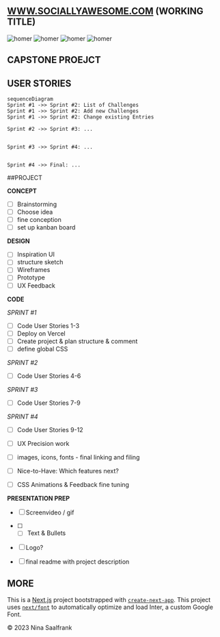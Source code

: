 
## [WWW.SOCIALLYAWESOME.COM](https://capstone-project-git-list-of-challenges-salaos.vercel.app/challenges) (WORKING TITLE)



![homer](https://user-images.githubusercontent.com/123561210/228357076-a605e16f-e0c6-4508-8e15-f005df9c5136.gif)
![homer](https://user-images.githubusercontent.com/123561210/228357076-a605e16f-e0c6-4508-8e15-f005df9c5136.gif)
![homer](https://user-images.githubusercontent.com/123561210/228357076-a605e16f-e0c6-4508-8e15-f005df9c5136.gif)
![homer](https://user-images.githubusercontent.com/123561210/228357076-a605e16f-e0c6-4508-8e15-f005df9c5136.gif)


## CAPSTONE PROEJCT




## USER STORIES


```mermaid
sequenceDiagram
Sprint #1 ->> Sprint #2: List of Challenges
Sprint #1 ->> Sprint #2: Add new Challenges
Sprint #1 ->> Sprint #2: Change existing Entries

Sprint #2 ->> Sprint #3: ...


Sprint #3 ->> Sprint #4: ...


Sprint #4 ->> Final: ...
```


##PROJECT

__CONCEPT__
 - [ ] Brainstorming
 - [ ] Choose idea
 - [ ] fine conception
 - [ ] set up kanban board

__DESIGN__
 - [ ] Inspiration UI
 - [ ] structure sketch
 - [ ] Wireframes 
 - [ ] Prototype
 - [ ] UX Feedback

__CODE__

_SPRINT #1_
 - [ ] Code User Stories 1-3
 - [ ] Deploy on Vercel
 - [ ] Create project & plan structure & comment
 - [ ] define global CSS
               
_SPRINT #2_
 - [ ] Code User Stories 4-6
             
_SPRINT #3_
 - [ ] Code User Stories 7-9
       
_SPRINT #4_
 - [ ] Code User Stories 9-12
 - [ ] UX Precision work
 - [ ] images, icons, fonts - final linking and filing
 - [ ] Nice-to-Have: Which features next?
 - [ ] CSS Animations & Feedback fine tuning
       
      
__PRESENTATION PREP__
- [ ] Screenvideo / gif
- [ ]  - [ ] Text & Bullets
- [ ] Logo?
- [ ] final readme with project description


## MORE

This is a [Next.js](https://nextjs.org/) project bootstrapped with [`create-next-app`](https://github.com/vercel/next.js/tree/canary/packages/create-next-app). This project uses [`next/font`](https://nextjs.org/docs/basic-features/font-optimization) to automatically optimize and load Inter, a custom Google Font. 

© 2023 Nina Saalfrank


